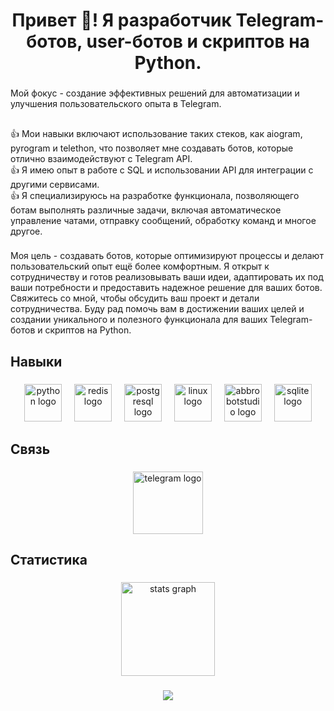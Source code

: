 <h1 align="center">Привет 👋! Я разработчик Telegram-ботов, user-ботов и скриптов на Python.</h1>

###

<p align="left">Мой фокус - создание эффективных решений для автоматизации и улучшения пользовательского опыта в Telegram.</p>

###

<h2 align="left"></h2>

###

<p align="left">👍 Мои навыки включают использование таких стеков, как aiogram, pyrogram и telethon, что позволяет мне создавать ботов, которые отлично взаимодействуют с Telegram API.<br>👍 Я имею опыт в работе с SQL и использовании API для интеграции с другими сервисами.<br>👍 Я специализируюсь на разработке функционала, позволяющего ботам выполнять различные задачи, включая автоматическое управление чатами, отправку сообщений, обработку команд и многое другое.</p>

###

<p align="left">Моя цель - создавать ботов, которые оптимизируют процессы и делают пользовательский опыт ещё более комфортным. Я открыт к сотрудничеству и готов реализовывать ваши идеи, адаптировать их под ваши потребности и предоставить надежное решение для ваших ботов. Свяжитесь со мной, чтобы обсудить ваш проект и детали сотрудничества. Буду рад помочь вам в достижении ваших целей и создании уникального и полезного функционала для ваших Telegram-ботов и скриптов на Python.</p>

###

<h2 align="left">Навыки</h2>

###

<div align="center">
  <img src="https://skillicons.dev/icons?i=py" height="60" alt="python logo"  />
  <img width="12" />
  <img src="https://skillicons.dev/icons?i=redis" height="60" alt="redis logo"  />
  <img width="12" />
  <img src="https://skillicons.dev/icons?i=postgres" height="60" alt="postgresql logo"  />
  <img width="12" />
  <img src="https://skillicons.dev/icons?i=linux" height="60" alt="linux logo"  />
  <img width="12" />
  <img src="https://skillicons.dev/icons?i=bots" height="60" alt="abbrobotstudio logo"  />
  <img width="12" />
  <img src="https://skillicons.dev/icons?i=sqlite" height="60" alt="sqlite logo"  />
</div>

###

<h2 align="left">Связь</h2>

###

<div align="center">
  <a href="https://t.me/aleksBotCreate" target="_blank">
    <img src="https://raw.githubusercontent.com/maurodesouza/profile-readme-generator/master/src/assets/icons/social/telegram/default.svg" width="112" height="100" alt="telegram logo"  />
  </a>
</div>

###

<h2 align="left">Статистика</h2>

###

<div align="center">
  <img src="https://github-readme-stats.vercel.app/api?username=aleksBotCreate&hide_title=false&hide_rank=false&show_icons=true&include_all_commits=true&count_private=true&disable_animations=false&theme=dracula&locale=en&hide_border=false&order=1" height="150" alt="stats graph"  />
</div>

###

<div align="center">
  <img src="https://profile-counter.glitch.me/aleksBotCreate/count.svg?"  />
</div>

###
